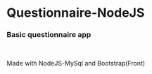 # Questionnaire-NodeJS

<h3>Basic questionnaire app </h3> <br>

Made with NodeJS-MySql and Bootstrap(Front)
